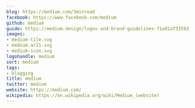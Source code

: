 ```yaml
---
blog: https://medium.com/3minread
facebook: https://www.facebook.com/medium
github: medium
guide: https://medium.design/logos-and-brand-guidelines-f1a01a733592
images:
- medium-tile.svg
- medium-ar21.svg
- medium-icon.svg
logohandle: medium
sort: medium
tags:
- blogging
title: medium
twitter: medium
website: https://medium.com/
wikipedia: https://en.wikipedia.org/wiki/Medium_(website)
---
```

